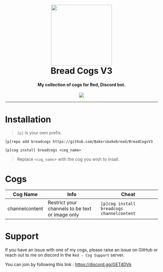 <h1 align="center">
  <br>
  <img src="https://cdn.discordapp.com/avatars/280730525960896513/b60c5a2164f2f43d4ac2b0931c903c35.png" width="200">
  <br>
  Bread Cogs V3
  <br>
</h1>

<h4 align="center">My collection of cogs for Red, Discord bot.</h4>

<p align="center">
  <a href="https://github.com/Cog-Creators/Red-DiscordBot">
      <img src="https://img.shields.io/badge/Discord-Red%20Bot-red.svg">
  </a>
</p>

---
# Installation

>`[p]` is your own prefix.

`[p]repo add breadcogs https://github.com/Bakersbakebread/BreadCogsV3`    

`[p]cog install breadcogs <cog_name>`

>Replace `<cog_name`> with the cog you wish to insall.

# Cogs

| Cog Name      | Info          | Cheat |
| ------------- |-------------| -----|
| channelcontent      | Restrict your channels to be text or image only | `[p]cog install breadcogs channelcontent` |

# Support
If you have an issue with one of my cogs, please raise an issue on GitHub or reach out to me on discord in the `Red - Cog Support` server.

You can join by following this link : https://discord.gg/GET4DVk
